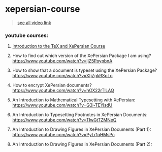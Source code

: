 # xepersian-course

> [see all video link](https://docs.google.com/document/d/19dSKqauYPRgWCsKbUeu5Ag-hXBtcaksngLKGR3G4gT0/edit)

### youtube courses:
1. [Introduction to the TeX and XePersian Course](https://www.youtube.com/watch?v=KGUM13GfXkQ)

2. How to find out which version of the XePersian Package I am using?
https://www.youtube.com/watch?v=jIZ5PoypbnA

3. How to show that a document is typeset using the XePersian Package?
https://www.youtube.com/watch?v=XtjZgkRSpLo

4. How to encrypt XePersian documents?
https://www.youtube.com/watch?v=hOX22rTlLAQ

5. An Introduction to Mathematical Typesetting with XePersian:
https://www.youtube.com/watch?v=G3i-TEYisdU

6. An Introduction to Typesetting Footnotes in XePersian Documents:
https://www.youtube.com/watch?v=11wGtTZMNeQ

7. An Introduction to Drawing Figures in XePersian Documents (Part 1):
https://www.youtube.com/watch?v=PyLr1qHMsPc

8. An Introduction to Drawing Figures in XePersian Documents (Part 2):
